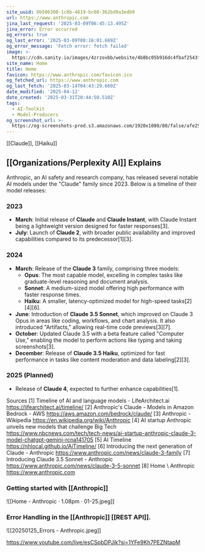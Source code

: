 ```yaml
---
site_uuid: 0b506300-1c8b-4619-bc08-362bd9a3edb9
url: https://www.anthropic.com
jina_last_request: '2025-03-09T06:45:13.495Z'
jina_error: Error occurred
og_errors: true
og_last_error: '2025-03-09T08:16:01.669Z'
og_error_message: 'Fetch error: fetch failed'
image: >-
  https://cdn.sanity.io/images/4zrzovbb/website/4b8bc05b916dc4fbaf2543f76f946e5587aaeb43-2400x1260.png
site_name: Home
title: Home
favicon: https://www.anthropic.com/favicon.ico
og_fetched_url: https://www.anthropic.com
og_last_fetch: '2025-03-14T04:43:29.669Z'
date_modified: '2025-04-12'
date_created: '2025-03-31T20:44:50.510Z'
tags:
  - AI-Toolkit
  - Model-Producers
og_screenshot_url: >-
  https://og-screenshots-prod.s3.amazonaws.com/1920x1080/80/false/afe2508ac4caf5ee1733a2f27207ba7219f309f11664d73da2368c3d760c4eb9.jpeg
---
```





























[[Claude]], [[Haiku]]

## [[Organizations/Perplexity AI]] Explains
Anthropic, an AI safety and research company, has released several notable AI models under the "Claude" family since 2023. Below is a timeline of their model releases:

### **2023**
- **March**: Initial release of **Claude** and **Claude Instant**, with Claude Instant being a lightweight version designed for faster responses[3].
- **July**: Launch of **Claude 2**, with broader public availability and improved capabilities compared to its predecessor[1][3].

### **2024**
- **March**: Release of the **Claude 3** family, comprising three models:
  - **Opus**: The most capable model, excelling in complex tasks like graduate-level reasoning and document analysis.
  - **Sonnet**: A medium-sized model offering high performance with faster response times.
  - **Haiku**: A smaller, latency-optimized model for high-speed tasks[2][4][6].
- **June**: Introduction of **Claude 3.5 Sonnet**, which improved on Claude 3 Opus in areas like coding, workflows, and chart analysis. It also introduced "Artifacts," allowing real-time code previews[3][7].
- **October**: Updated Claude 3.5 with a beta feature called "Computer Use," enabling the model to perform actions like typing and taking screenshots[3].
- **December**: Release of **Claude 3.5 Haiku**, optimized for fast performance in tasks like content moderation and data labeling[2][3].

### **2025 (Planned)**
- Release of **Claude 4**, expected to further enhance capabilities[1].

Sources
[1] Timeline of AI and language models - LifeArchitect.ai https://lifearchitect.ai/timeline/
[2] Anthropic's Claude - Models in Amazon Bedrock - AWS https://aws.amazon.com/bedrock/claude/
[3] Anthropic - Wikipedia https://en.wikipedia.org/wiki/Anthropic
[4] AI startup Anthropic unveils new models that challenge Big Tech https://www.nbcnews.com/tech/tech-news/ai-startup-anthropic-claude-3-model-chatgpt-gemini-rcna141705
[5] AI Timeline https://nhlocal.github.io/AiTimeline/
[6] Introducing the next generation of Claude - Anthropic https://www.anthropic.com/news/claude-3-family
[7] Introducing Claude 3.5 Sonnet - Anthropic https://www.anthropic.com/news/claude-3-5-sonnet
[8] Home \ Anthropic https://www.anthropic.com

### Getting started with [[Anthropic]]
![[Home - Anthropic · 1.08pm · 01-25.jpeg]]

### Error Handling in the [[Anthropic]] [[REST API]].
![[20250125_Errors - Anthropic.jpeg]]

https://www.youtube.com/live/esCSpbDPJik?si=1YFe9Kh7PEZNtapM

